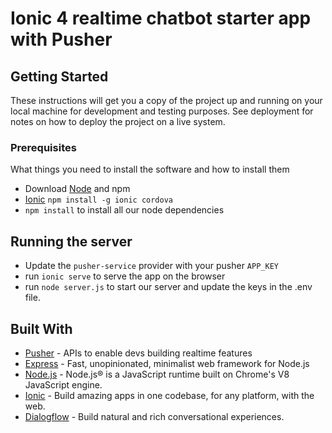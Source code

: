 # Ionic 4 realtime chatbot starter app with Pusher 

## Getting Started

These instructions will get you a copy of the project up and running on your local machine for development and testing purposes. See deployment for notes on how to deploy the project on a live system.

### Prerequisites

What things you need to install the software and how to install them

* Download [Node](https://nodejs.org/en/) and npm
* [Ionic](http://ionicframework.com) `npm install -g ionic cordova` 
* `npm install` to install all our node dependencies

## Running the server

* Update the `pusher-service` provider with your pusher `APP_KEY`
* run `ionic serve` to serve the app on the browser
* run `node server.js` to start our server and update the keys in the .env file.


## Built With

* [Pusher](https://pusher.com/) - APIs to enable devs building realtime features
* [Express](https://expressjs.com/) - Fast, unopinionated, minimalist web framework for Node.js
* [Node.js](https://nodejs.org/en/) - Node.js® is a JavaScript runtime built on Chrome's V8 JavaScript engine.
* [Ionic](https://ionicframework.com/) - Build amazing apps in one codebase, for any platform, with the web.
* [Dialogflow](https://dialogflow.com/) - Build natural and rich conversational experiences.

